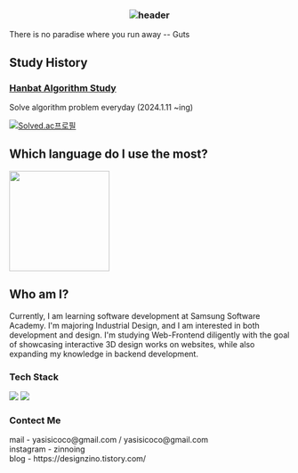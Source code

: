 <h3 align="center">

![header](https://capsule-render.vercel.app/api?type=waving&color=gradient&height=150&section=header&text=Hi!%20I'm%20[JinWoo]!&fontAlign=50&fontAlignY=50&fontSize=70&fontColor=ffffff)
</h3>

<!--## Jinwoo's Github Stats-->
There is no paradise where you run away -- Guts

<!-- <a href="https://github.com/yasisicoco"><img align="center" style="height:180px" src="https://github-readme-stats.vercel.app/api?username=yasisicoco&theme=flag-india&show_icons=true&hide=stars,prs&count_private=true"/> </a> 
<br/>-->


## Study History
### <a href="https://www.notion.so/Since-240201-f3079a5746b541b4a6a4beab22a8faa2?pvs=4">Hanbat Algorithm Study</a>
Solve algorithm problem everyday (2024.1.11 ~ing)

[![Solved.ac프로필](http://mazassumnida.wtf/api/v2/generate_badge?boj=yasisicoco)](https://solved.ac/yasisicoco)


## Which language do I use the most?

<a href="https://github.com/yasisicoco"><img align="center" style="height:180px" src="https://github-readme-stats.vercel.app/api/top-langs/?username=yasisicoco&layout=compact&theme=flag-india&hide_border=true" /></a> 


## Who am I?

Currently, I am learning software development at Samsung Software Academy. I'm majoring Industrial Design, and I am interested in both development and design. I'm studying Web-Frontend diligently with the goal of showcasing interactive 3D design works on websites, while also expanding my knowledge in backend development.
<br/>
<h3 align="left">Tech Stack</h3>
<div style="margin: ; text-align: left;" "text-align: left;">
  <img src="https://img.shields.io/badge/Python-3776AB?style=for-the-badge&logo=python&logoColor=white">
<!--   <img src="https://img.shields.io/badge/React-61DAFB?style=for-the-badge&logo=React&logoColor=white"> -->
<!--   <img src="https://img.shields.io/badge/Javascript-F7DF1E?style=for-the-badge&logo=Javascript&logoColor=white"> -->
  <img src="https://img.shields.io/badge/HTML5-E34F26?style=for-the-badge&logo=HTML5&logoColor=white">
<!--   <img src="https://img.shields.io/badge/StyledComponents-DB7093?style=for-the-badge&logo=StyledComponents&logoColor=white"> -->
<!--   <img src="https://img.shields.io/badge/Eslint-4B32C3?style=for-the-badge&logo=Eslint&logoColor=white"> -->
<!--   <img src="https://img.shields.io/badge/Prettier-F7B93E?style=for-the-badge&logo=Prettier&logoColor=white"> -->
 </div>


<h3 align="left">Contect Me</h3>
<p align="left">
mail - yasisicoco@gmail.com / yasisicoco@gmail.com <br/>
instagram - zinnoing <br/>
blog - https://designzino.tistory.com/<br/>
<!-- <a href="https://hits.seeyoufarm.com"><img src="https://hits.seeyoufarm.com/api/count/incr/badge.svg?url=https%3A%2F%2Fgithub.com%2Fyasisicoco&count_bg=%2379C83D&title_bg=%23555555&icon=react.svg&icon_color=%2314E1D6&title=hits&edge_flat=false"/></a> -->
<!-- <a href="https://hits.seeyoufarm.com"><img src="https://hits.seeyoufarm.com/api/count/incr/badge.svg?url=https%3A%2F%2Fdesignzino.tistory.com&count_bg=%2379C83D&title_bg=%23555555&icon=svelte.svg&icon_color=%23E1142D&title=blog&edge_flat=false"/></a> -->
</p>








<!--
**yasisicoco/yasisicoco** is a ✨ _special_ ✨ repository because its `README.md` (this file) appears on your GitHub profile.

Here are some ideas to get you started:

- 🔭 I’m currently working on ...
- 🌱 I’m currently learning ...
- 👯 I’m looking to collaborate on ...
- 🤔 I’m looking for help with ...
- 💬 Ask me about ...
- 📫 How to reach me: ...
- 😄 Pronouns: ...
- ⚡ Fun fact: ...
-->
